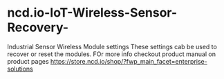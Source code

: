 # ncd.io-IoT-Wireless-Sensor-Recovery-
Industrial Sensor Wireless Module settings
These settings cab be used to recover or reset the modules. FOr more info checkout product manual on product pages
https://store.ncd.io/shop/?fwp_main_facet=enterprise-solutions
